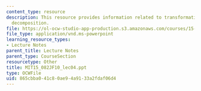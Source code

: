 ```yaml
---
content_type: resource
description: This resource provides information related to transformations and flow
  decomposition.
file: https://ol-ocw-studio-app-production.s3.amazonaws.com/courses/15-082j-network-optimization-fall-2010/865cbba041c80ae94a9133a2fdaf06d4_MIT15_082JF10_lec04.ppt
file_type: application/vnd.ms-powerpoint
learning_resource_types:
- Lecture Notes
parent_title: Lecture Notes
parent_type: CourseSection
resourcetype: Other
title: MIT15_082JF10_lec04.ppt
type: OCWFile
uid: 865cbba0-41c8-0ae9-4a91-33a2fdaf06d4
---
```

